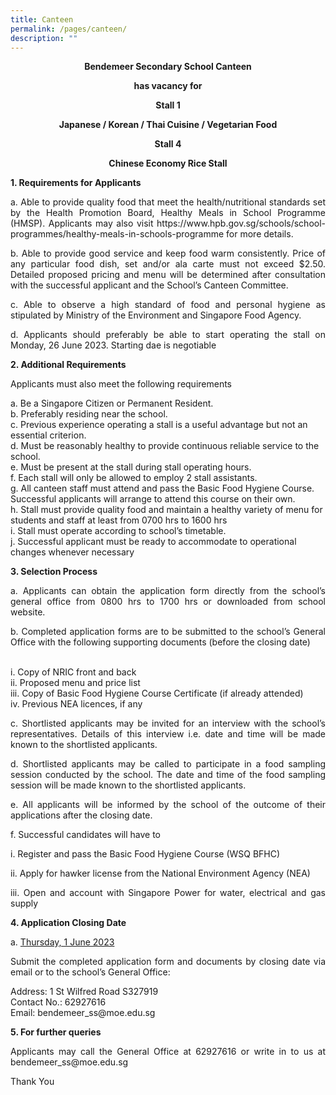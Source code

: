 ```yaml
---
title: Canteen
permalink: /pages/canteen/
description: ""
---
```

<p style="text-align:center"><b>
Bendemeer Secondary School Canteen</b></p> 
<p style="text-align:center"><b>has vacancy for </b></p>

<p style="text-align:center"><b>Stall 1</b></p>
<p style="text-align:center"><b>Japanese / Korean / Thai Cuisine / Vegetarian Food</b></p>

<p style="text-align:center"><b>Stall 4</b></p>
<p style="text-align:center"><b>Chinese Economy Rice Stall</b></p>

<p style="text-align:justify"><b>1.	Requirements for Applicants</b></p>
<p style="text-align:justify">a.	Able to provide quality food that meet the health/nutritional standards set by the Health Promotion Board, Healthy Meals in School Programme (HMSP). Applicants may also visit https://www.hpb.gov.sg/schools/school-programmes/healthy-meals-in-schools-programme for more details.</p>
<p style="text-align:justify">b.	Able to provide good service and keep food warm consistently. Price of any particular food dish, set and/or ala carte must not exceed $2.50. Detailed proposed pricing and menu will be determined after consultation with the successful applicant and the School’s Canteen Committee.</p>
<p style="text-align:justify">c.	Able to observe a high standard of food and personal hygiene as stipulated by Ministry of the Environment and Singapore Food Agency. </p>
<p style="text-align:justify">d.	Applicants should preferably be able to start operating the stall on Monday, 26 June 2023. Starting dae is negotiable</p>

<p style="text-align:justify"><b>2.	Additional Requirements</b></p>
<p style="text-align:justify">Applicants must also meet the following requirements</p>

a.	Be a Singapore Citizen or Permanent Resident.
<br>b.	Preferably residing near the school. 
<br>c.	Previous experience operating a stall is a useful advantage but not an essential criterion.
<br>d.	Must be reasonably healthy to provide continuous reliable service to the school. 
<br>e.	Must be present at the stall during stall operating hours.
<br>f.	Each stall will only be allowed to employ 2 stall assistants. 
<br>g.	All canteen staff must attend and pass the Basic Food Hygiene Course. Successful applicants will arrange to attend this course on their own.
<br>h.	Stall must provide quality food and maintain a healthy variety of menu for students and staff at least from 0700 hrs to 1600 hrs
<br>i.	Stall must operate according to school’s timetable.
<br>j.	Successful applicant must be ready to accommodate to operational changes whenever necessary

<p style="text-align:justify"><b>3.	Selection Process</b></p>
<p style="text-align:justify">a.	Applicants can obtain the application form directly from the school’s general office from 0800 hrs to 1700 hrs or downloaded from school website.</p>
<p style="text-align:justify">b.	Completed application forms are to be submitted to the school’s General Office with the following supporting documents (before the closing date)</p>

<br>i.	Copy of NRIC front and back
<br>ii.	Proposed menu and price list
<br>iii.	Copy of Basic Food Hygiene Course Certificate (if already attended)
<br>iv.	Previous NEA licences, if any

<p style="text-align:justify">c.	Shortlisted applicants may be invited for an interview with the school’s representatives. Details of this interview i.e. date and time will be made known to the shortlisted applicants.</p>
<p style="text-align:justify">d.	Shortlisted applicants may be called to participate in a food sampling session conducted by the school. The date and time of the food sampling session will be made known to the shortlisted applicants.</p>
<p style="text-align:justify">e.	All applicants will be informed by the school of the outcome of their applications after the closing date.</p>
<p style="text-align:justify">f.	Successful candidates will have to</p>
<p style="text-align:justify">i.	Register and pass the Basic Food Hygiene Course (WSQ BFHC) </p>
<p style="text-align:justify">ii.	Apply for hawker license from the National Environment Agency (NEA)</p>
<p style="text-align:justify">iii.	Open and account with Singapore Power for water, electrical and gas supply</p>

<p style="text-align:justify"><b>4.	Application Closing Date</b></p>
a.	<u>Thursday, 1 June 2023</u> 

<p style="text-align:justify">Submit the completed application form and documents by closing date via email or to the school’s General Office:</p>
Address: 1 St Wilfred Road S327919<br>
Contact No.: 62927616<br>
Email: bendemeer_ss@moe.edu.sg 

<p style="text-align:justify"><b>5.	For further queries</b></p>
<p style="text-align:justify">Applicants may call the General Office at 62927616 or write in to us at bendemeer_ss@moe.edu.sg </p>


Thank You